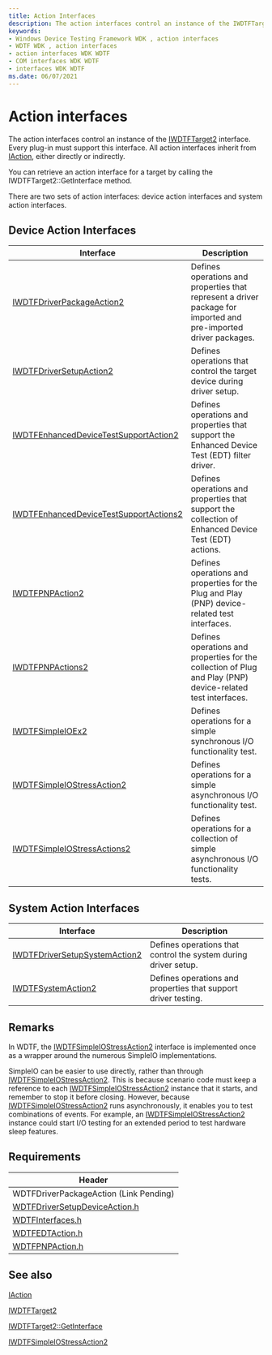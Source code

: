 ```yaml
---
title: Action Interfaces
description: The action interfaces control an instance of the IWDTFTarget2 interface. Every plug-in must support this interface.
keywords:
- Windows Device Testing Framework WDK , action interfaces
- WDTF WDK , action interfaces
- action interfaces WDK WDTF
- COM interfaces WDK WDTF
- interfaces WDK WDTF
ms.date: 06/07/2021
---
```


# Action interfaces

The action interfaces control an instance of the [IWDTFTarget2](/windows-hardware/drivers/ddi/wdtf/nn-wdtf-iwdtftarget2) interface. Every plug-in must support this interface. All action interfaces inherit from [IAction](/windows-hardware/drivers/ddi/wdtf/nn-wdtf-iaction), either directly or indirectly.

You can retrieve an action interface for a target by calling the IWDTFTarget2::GetInterface method.

There are two sets of action interfaces: device action interfaces and system action interfaces.

## Device Action Interfaces

| Interface | Description |
|-|-|
|[IWDTFDriverPackageAction2](/windows-hardware/drivers/ddi/wdtfdriverpackageaction/nn-wdtfdriverpackageaction-iwdtfdriverpackageaction2) |  Defines operations and properties that represent a driver package for imported and pre-imported driver packages. |
|[IWDTFDriverSetupAction2](/windows-hardware/drivers/ddi/wdtfdriversetupdeviceaction/nn-wdtfdriversetupdeviceaction-iwdtfdriversetupaction2) | Defines operations that control the target device during driver setup. |
|[IWDTFEnhancedDeviceTestSupportAction2](/windows-hardware/drivers/ddi/wdtfedtaction/nn-wdtfedtaction-iwdtfenhanceddevicetestsupportaction2) | Defines operations and properties that support the Enhanced Device Test (EDT) filter driver. |
|[IWDTFEnhancedDeviceTestSupportActions2](/windows-hardware/drivers/ddi/wdtfedtaction/nn-wdtfedtaction-iwdtfenhanceddevicetestsupportactions2) | Defines operations and properties that support the collection of Enhanced Device Test (EDT) actions. |
|[IWDTFPNPAction2](/windows-hardware/drivers/ddi/wdtfpnpaction/nn-wdtfpnpaction-iwdtfpnpaction2) | Defines operations and properties for the Plug and Play (PNP) device-related test interfaces. |
|[IWDTFPNPActions2](/windows-hardware/drivers/ddi/wdtfpnpaction/nn-wdtfpnpaction-iwdtfpnpactions2) |Defines operations and properties for the collection of Plug and Play (PNP) device-related test interfaces. |
|[IWDTFSimpleIOEx2](/windows-hardware/drivers/ddi/wdtfinterfaces/nn-wdtfinterfaces-iwdtfsimpleioex2) | Defines operations for a simple synchronous I/O functionality test. |
|[IWDTFSimpleIOStressAction2](/windows-hardware/drivers/ddi/wdtfinterfaces/nn-wdtfinterfaces-iwdtfsimpleiostressaction2) | Defines operations for a simple asynchronous I/O functionality test. |
|[IWDTFSimpleIOStressActions2](/windows-hardware/drivers/ddi/wdtfinterfaces/nn-wdtfinterfaces-iwdtfsimpleiostressactions2) | Defines operations for a collection of simple asynchronous I/O functionality tests. |

## System Action Interfaces

| Interface | Description |
|-|-|
|[IWDTFDriverSetupSystemAction2](/windows-hardware/drivers/ddi/wdtfdriversetupsystemaction/nn-wdtfdriversetupsystemaction-iwdtfdriversetupsystemaction2) | Defines operations that control the system during driver setup. |
|[IWDTFSystemAction2](/windows-hardware/drivers/ddi/wdtfsystemaction/nn-wdtfsystemaction-iwdtfsystemaction2) | Defines operations and properties that support driver testing. |

## Remarks

In WDTF, the [IWDTFSimpleIOStressAction2](/windows-hardware/drivers/ddi/wdtfinterfaces/nn-wdtfinterfaces-iwdtfsimpleiostressaction2) interface is implemented once as a wrapper around the numerous SimpleIO implementations.

SimpleIO can be easier to use directly, rather than through [IWDTFSimpleIOStressAction2](/windows-hardware/drivers/ddi/wdtfinterfaces/nn-wdtfinterfaces-iwdtfsimpleiostressaction2). This is because scenario code must keep a reference to each [IWDTFSimpleIOStressAction2](/windows-hardware/drivers/ddi/wdtfinterfaces/nn-wdtfinterfaces-iwdtfsimpleiostressaction2) instance that it starts, and remember to stop it before closing. However, because [IWDTFSimpleIOStressAction2](/windows-hardware/drivers/ddi/wdtfinterfaces/nn-wdtfinterfaces-iwdtfsimpleiostressaction2) runs asynchronously, it enables you to test combinations of events. For example, an [IWDTFSimpleIOStressAction2](/windows-hardware/drivers/ddi/wdtfinterfaces/nn-wdtfinterfaces-iwdtfsimpleiostressaction2) instance could start I/O testing for an extended period to test hardware sleep features.

## Requirements

| Header|
|-|
| WDTFDriverPackageAction (Link Pending)|
|[WDTFDriverSetupDeviceAction.h](/windows-hardware/drivers/ddi/wdtfdriversetupdeviceaction/index)|
|[WDTFInterfaces.h](/windows-hardware/drivers/ddi/wdtfinterfaces/index) |
|[WDTFEDTAction.h](/windows-hardware/drivers/ddi/wdtfedtaction/index) |
|[WDTFPNPAction.h](/windows-hardware/drivers/ddi/wdtfpnpaction/index) |

## See also

[IAction](/windows-hardware/drivers/ddi/wdtf/nn-wdtf-iaction)

[IWDTFTarget2](/windows-hardware/drivers/ddi/wdtf/nn-wdtf-iwdtftarget2)

[IWDTFTarget2::GetInterface](/windows-hardware/drivers/ddi/wdtf/nf-wdtf-iwdtftarget2-getinterface)

[IWDTFSimpleIOStressAction2](/windows-hardware/drivers/ddi/wdtfinterfaces/nn-wdtfinterfaces-iwdtfsimpleiostressaction2)
